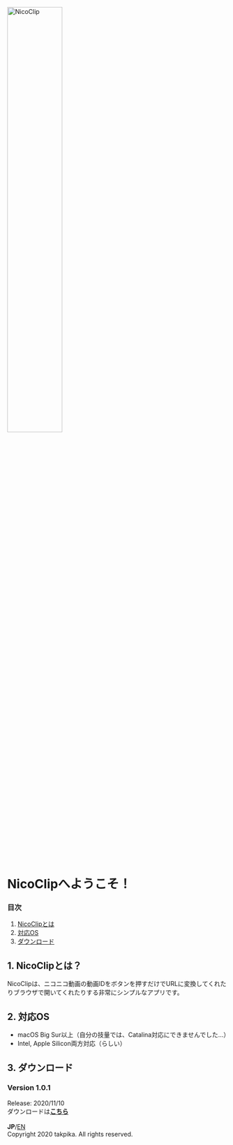 <img src="https://takpika.github.io/NicoClip/img/logo.png" alt="NicoClip" title="ロゴ"  width="50%" height="50%"></img>
# NicoClipへようこそ！

### 目次
1. [NicoClipとは](#what_is_nicoclip)
2. [対応OS](#available_os)
3. [ダウンロード](#download)

<a id="what_is_nicoclip"></a>
## 1. NicoClipとは？
NicoClipは、ニコニコ動画の動画IDをボタンを押すだけでURLに変換してくれたりブラウザで開いてくれたりする非常にシンプルなアプリです。

<a id="available_os"></a>
## 2. 対応OS
* macOS Big Sur以上（自分の技量では、Catalina対応にできませんでした…）  
* Intel, Apple Silicon両方対応（らしい）

<a id="download"></a>
## 3. ダウンロード
### Version 1.0.1
Release: 2020/11/10<br>
ダウンロードは<strong>[こちら](releases/1.0.1/NicoClip-1.0.1-Installer.dmg)</strong>
<br><br>
<strong>JP</strong>/[EN](/NicoClip/en/)<br>
Copyright 2020 takpika. All rights reserved.
